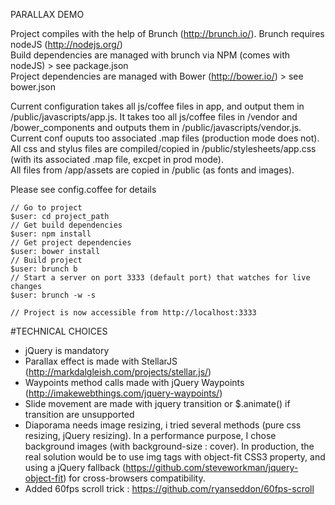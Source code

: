 PARALLAX DEMO

Project compiles with the help of Brunch (http://brunch.io/). Brunch requires nodeJS (http://nodejs.org/)  
Build dependencies are managed with brunch via NPM (comes with nodeJS) > see package.json  
Project dependencies are managed with Bower (http://bower.io/) > see bower.json  

Current configuration takes all js/coffee files in app, and output them in /public/javascripts/app.js. It takes too all js/coffee files in /vendor and /bower_components and outputs them in /public/javascripts/vendor.js. Current conf ouputs too associated .map files (production mode does not).  
All css and stylus files are compiled/copied in /public/stylesheets/app.css (with its associated .map file, excpet in prod mode).  
All files from /app/assets are copied in /public (as fonts and images).  
  
Please see config.coffee for details  




    // Go to project
    $user: cd project_path
    // Get build dependencies
    $user: npm install
    // Get project dependencies
    $user: bower install
    // Build project
    $user: brunch b
    // Start a server on port 3333 (default port) that watches for live changes
    $user: brunch -w -s

    // Project is now accessible from http://localhost:3333




#TECHNICAL CHOICES
- jQuery is mandatory
- Parallax effect is made with StellarJS (http://markdalgleish.com/projects/stellar.js/)
- Waypoints method calls made with jQuery Waypoints (http://imakewebthings.com/jquery-waypoints/)
- Slide movement are made with jquery transition or $.animate() if transition are unsupported
- Diaporama needs image resizing, i tried several methods (pure css resizing, jQuery resizing). In a performance purpose, I chose background images (with background-size : cover). In production, the real solution would be to use img tags with object-fit CSS3 property, and using a jQuery fallback (https://github.com/steveworkman/jquery-object-fit) for cross-browsers compatibility.
- Added 60fps scroll trick : https://github.com/ryanseddon/60fps-scroll
